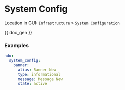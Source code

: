 # System Config

Location in GUI:
`Infrastructure` » `System Configuration`

{{ doc_gen }}

### Examples

```yaml
ndo:
  system_config:
    banner:
      alias: Banner New
      type: informational
      message: Message New
      state: active
```
